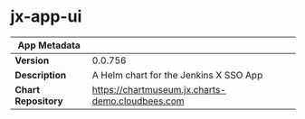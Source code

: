# jx-app-ui

|App Metadata||
|---|---|
| **Version** | 0.0.756 |
| **Description** | A Helm chart for the Jenkins X SSO App |
| **Chart Repository** | https://chartmuseum.jx.charts-demo.cloudbees.com |
